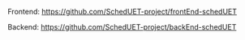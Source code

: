 Frontend: https://github.com/SchedUET-project/frontEnd-schedUET

Backend:  https://github.com/SchedUET-project/backEnd-schedUET
